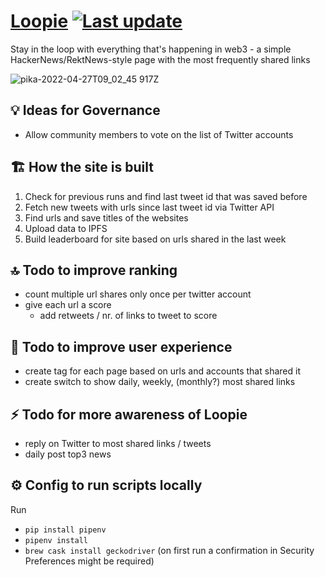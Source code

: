 # [Loopie](https://www.loopie.site/) [![Last update](https://github.com/midnight-madman/Loopie/actions/workflows/Run-tasks-on-schedule.yaml/badge.svg)](https://github.com/midnight-madman/Loopie/actions/workflows/Run-tasks-on-schedule.yaml)

Stay in the loop with everything that's happening in web3 - a simple HackerNews/RektNews-style page with the most frequently shared links

![pika-2022-04-27T09_02_45 917Z](https://user-images.githubusercontent.com/94986441/166223538-b32dc96e-b6b0-470e-8f22-4d68a714357a.png)



## 💡 Ideas for Governance
- Allow community members to vote on the list of Twitter accounts

## 🏗 How the site is built
1. Check for previous runs and find last tweet id that was saved before
2. Fetch new tweets with urls since last tweet id via Twitter API
3. Find urls and save titles of the websites
4. Upload data to IPFS
5. Build leaderboard for site based on urls shared in the last week


## 🔝 Todo to improve ranking
- count multiple url shares only once per twitter account
- give each url a score
    - add retweets / nr. of links to tweet to score

## 🎢 Todo to improve user experience
- create tag for each page based on urls and accounts that shared it
- create switch to show daily, weekly, (monthly?) most shared links

## ⚡️ Todo for more awareness of Loopie
- reply on Twitter to most shared links / tweets
- daily post top3 news

## ⚙️ Config to run scripts locally
Run
- `pip install pipenv`
- `pipenv install`
- `brew cask install geckodriver` (on first run a confirmation in Security Preferences might be required)
